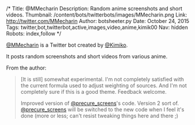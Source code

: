 /*
Title: @MMecharin
Description: Random anime screenshots and short videos.
Thumbnail: /content/bots/twitterbots/images/MMecharin.png
Link: http://twitter.com/MMecharin
Author: botsheeter.py
Date: October 24, 2015
Tags: twitter,bot,twitterbot,active,images,video,anime,kimik00
Nav: hidden
Robots: index,follow
*/

[@MMecharin](https://twitter.com/MMecharin) is a Twitter bot created by [@Kimiko](https://twitter.com/Kimik00). 

It posts random screenshots and short videos from various anime.

From the author:

> [It is still] somewhat experimental. I'm not completely satisfied with the current formula used to adjust weighting of sources. And I'm not completely sure if this is a good theme. Feedback welcome.
>
>Improved version of [@precure_screens](/bots/twitterbots/precure_screens)'s code. Version 2 sort of. [@precure_screens](/bots/twitterbots/precure_screens) will be switched to the new code when I feel it's done (more or less; can't resist tweaking things here and there ;)


